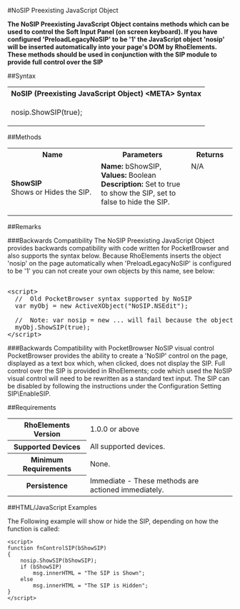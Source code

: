 
#NoSIP Preexisting JavaScript Object

<b>
The NoSIP Preexisting JavaScript Object contains methods which can be used to control the Soft Input Panel (on screen keyboard). If you have configured 'PreloadLegacyNoSIP' to be '1' the JavaScript object 'nosip' will be inserted automatically into your page's DOM by RhoElements. These methods should be used in conjunction with the SIP module to provide full control over the SIP
</b>

##Syntax

<table class="re-table"><tr><th class="tableHeading">NoSIP (Preexisting JavaScript Object) &lt;META&gt; Syntax
</th></tr><tr><td class="clsSyntaxCells clsOddRow"><p>nosip.ShowSIP(true);</p></td></tr></table>




##Methods

<table class="re-table"><col width="40%" /><col width="40%" /><col width="20%" /><tr><th class="tableHeading">Name</th><th class="tableHeading">Parameters</th><th class="tableHeading">Returns</th></tr><tr><td style="text-align:left;" class="clsSyntaxCells clsOddRow"><b>ShowSIP<br /></b>Shows or Hides the SIP.</td><td style="text-align:left;" class="clsSyntaxCells clsOddRow"><b>Name: </b>bShowSIP, 
<b>Values: </b>Boolean<br /><b>Description: </b>Set to true to show the SIP, set to false to hide the SIP.<P /></td><td style="text-align:left;" valign="top" class="clsSyntaxCells clsOddRow">N/A</td></tr></table>




##Remarks


###Backwards Compatibility
The NoSIP Preexisting JavaScript Object provides backwards compatibility with code written for PocketBrowser and also supports the syntax below. Because RhoElements inserts the object 'nosip' on the page automatically when 'PreloadLegacyNoSIP' is configured to be '1' you can not create your own objects by this name, see below:

<pre>

&lt;script&gt;
  //  Old PocketBrowser syntax supported by NoSIP
  var myObj = new ActiveXObject("NoSIP.NSEdit"); 
  
  //  Note: var nosip = new ... will fail because the object already exists on the page.
  myObj.ShowSIP(true);
&lt;/script&gt;
</pre>


###Backwards Compatibility with PocketBrowser NoSIP visual control
PocketBrowser provides the ability to create a 'NoSIP' control on the page, displayed as a text box which, when clicked, does not display the SIP. Full control over the SIP is provided in RhoElements; code which used the NoSIP visual control will need to be rewritten as a standard text input. The SIP can be disabled by following the instructions under the Configuration Setting SIP\\EnableSIP.




##Requirements

<table class="re-table"><tr><th class="tableHeading">RhoElements Version</th><td class="clsSyntaxCell clsEvenRow">1.0.0 or above
</td></tr><tr><th class="tableHeading">Supported Devices</th><td class="clsSyntaxCell clsOddRow">All supported devices.</td></tr><tr><th class="tableHeading">Minimum Requirements</th><td class="clsSyntaxCell clsOddRow">None.</td></tr><tr><th class="tableHeading">Persistence</th><td class="clsSyntaxCell clsEvenRow">Immediate - These methods are actioned immediately.</td></tr></table>


##HTML/JavaScript Examples

The Following example will show or hide the SIP, depending on how the function is called:

	<script>
	function fnControlSIP(bShowSIP)
	{
		nosip.ShowSIP(bShowSIP);
		if (bShowSIP)
			msg.innerHTML = "The SIP is Shown";
		else
			msg.innerHTML = "The SIP is Hidden";
	}
	</script>
	



